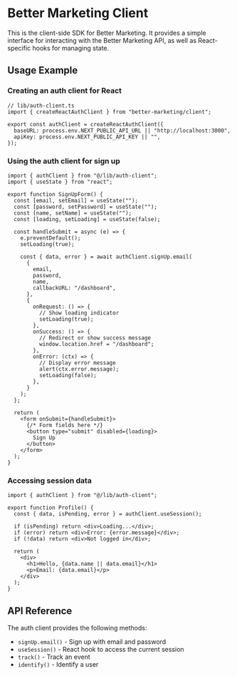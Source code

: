 # Better Marketing Client

This is the client-side SDK for Better Marketing. It provides a simple interface for interacting with the Better Marketing API, as well as React-specific hooks for managing state.

## Usage Example

### Creating an auth client for React

```tsx
// lib/auth-client.ts
import { createReactAuthClient } from "better-marketing/client";

export const authClient = createReactAuthClient({
  baseURL: process.env.NEXT_PUBLIC_API_URL || "http://localhost:3000",
  apiKey: process.env.NEXT_PUBLIC_API_KEY || "",
});
```

### Using the auth client for sign up

```tsx
import { authClient } from "@/lib/auth-client";
import { useState } from "react";

export function SignUpForm() {
  const [email, setEmail] = useState("");
  const [password, setPassword] = useState("");
  const [name, setName] = useState("");
  const [loading, setLoading] = useState(false);

  const handleSubmit = async (e) => {
    e.preventDefault();
    setLoading(true);

    const { data, error } = await authClient.signUp.email(
      {
        email,
        password,
        name,
        callbackURL: "/dashboard",
      },
      {
        onRequest: () => {
          // Show loading indicator
          setLoading(true);
        },
        onSuccess: () => {
          // Redirect or show success message
          window.location.href = "/dashboard";
        },
        onError: (ctx) => {
          // Display error message
          alert(ctx.error.message);
          setLoading(false);
        },
      }
    );
  };

  return (
    <form onSubmit={handleSubmit}>
      {/* Form fields here */}
      <button type="submit" disabled={loading}>
        Sign Up
      </button>
    </form>
  );
}
```

### Accessing session data

```tsx
import { authClient } from "@/lib/auth-client";

export function Profile() {
  const { data, isPending, error } = authClient.useSession();

  if (isPending) return <div>Loading...</div>;
  if (error) return <div>Error: {error.message}</div>;
  if (!data) return <div>Not logged in</div>;

  return (
    <div>
      <h1>Hello, {data.name || data.email}</h1>
      <p>Email: {data.email}</p>
    </div>
  );
}
```

## API Reference

The auth client provides the following methods:

- `signUp.email()` - Sign up with email and password
- `useSession()` - React hook to access the current session
- `track()` - Track an event
- `identify()` - Identify a user
